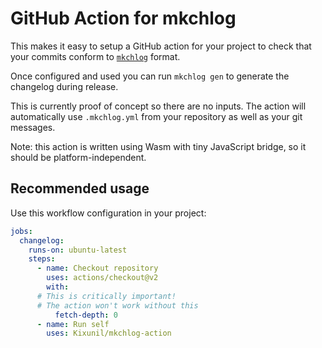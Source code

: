 # GitHub Action for mkchlog

This makes it easy to setup a GitHub action for your project to check that your commits conform to [`mkchlog`](https://github.com/crywolf/mkchlog) format.

Once configured and used you can run `mkchlog gen` to generate the changelog during release.

This is currently proof of concept so there are no inputs. The action will automatically use `.mkchlog.yml` from your repository as well as your git messages.

Note: this action is written using Wasm with tiny JavaScript bridge, so it should be platform-independent.

## Recommended usage

Use this workflow configuration in your project:


```yml
jobs:
  changelog:
    runs-on: ubuntu-latest
    steps:
      - name: Checkout repository
        uses: actions/checkout@v2
        with:
	  # This is critically important!
	  # The action won't work without this
          fetch-depth: 0
      - name: Run self
        uses: Kixunil/mkchlog-action
```
